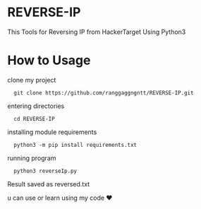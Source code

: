 # REVERSE-IP

This Tools for Reversing IP from HackerTarget Using Python3

# How to Usage

clone my project

      git clone https://github.com/ranggaggngntt/REVERSE-IP.git
      
entering directories

      cd REVERSE-IP
      
installing module requirements

      python3 -m pip install requirements.txt

running program

      python3 reverseIp.py
      
Result saved as reversed.txt

u can use or learn using my code ❤️